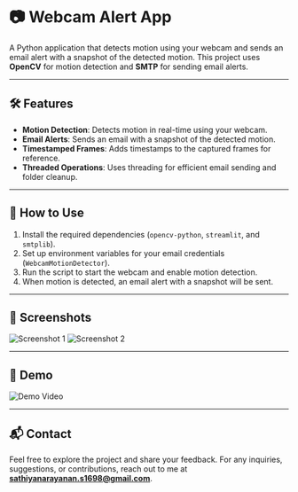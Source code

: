 # 📷 Webcam Alert App

A Python application that detects motion using your webcam and sends an email alert with a snapshot of the detected motion. This project uses **OpenCV** for motion detection and **SMTP** for sending email alerts.

---

## 🛠️ Features

- **Motion Detection**: Detects motion in real-time using your webcam.
- **Email Alerts**: Sends an email with a snapshot of the detected motion.
- **Timestamped Frames**: Adds timestamps to the captured frames for reference.
- **Threaded Operations**: Uses threading for efficient email sending and folder cleanup.

---

## 🚦 How to Use

1. Install the required dependencies (`opencv-python`, `streamlit`, and `smtplib`).
2. Set up environment variables for your email credentials (`WebcamMotionDetector`).
3. Run the script to start the webcam and enable motion detection.
4. When motion is detected, an email alert with a snapshot will be sent.

---

## 📸 Screenshots

![Screenshot 1](https://via.placeholder.com/800x400) <!-- Replace with your screenshot -->
![Screenshot 2](https://via.placeholder.com/800x400) <!-- Replace with your screenshot -->

---

## 🎥 Demo

![Demo Video](https://via.placeholder.com/800x400) <!-- Replace with your demo video -->

---

## 📬 Contact

Feel free to explore the project and share your feedback. For any inquiries, suggestions, or contributions, reach out to me at **sathiyanarayanan.s1698@gmail.com**.
